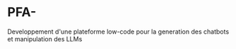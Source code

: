 # PFA-
Developpement d'une plateforme low-code pour la generation des chatbots et manipulation des LLMs
